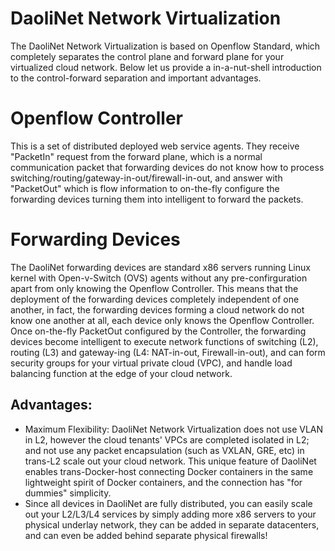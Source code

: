 # DaoliNet Network Virtualization

The DaoliNet Network Virtualization is based on Openflow Standard, which completely separates the control plane and forward plane for your virtualized cloud network. Below let us provide a in-a-nut-shell introduction to the control-forward separation and important advantages.

Openflow Controller
===================

This is a set of distributed deployed web service agents. They receive "PacketIn" request from the forward plane, which is a normal communication packet that forwarding devices do not know how to process switching/routing/gateway-in-out/firewall-in-out, and answer with "PacketOut" which is flow information to on-the-fly configure the forwarding devices turning them into intelligent to forward the packets.

Forwarding Devices
==================

The DaoliNet forwarding devices are standard x86 servers running Linux kernel with Open-v-Switch (OVS) agents without any pre-confirguration apart from only knowing the Openflow Controller. This means that the deployment of the forwarding devices completely independent of one another, in fact, the forwarding devices forming a cloud network do not know one another at all, each device only knows the Openflow Controller. Once on-the-fly PacketOut configured by the Controller, the forwarding devices become intelligent to execute network functions of switching (L2), routing (L3) and gateway-ing (L4: NAT-in-out, Firewall-in-out), and can form security groups for your virtual private cloud (VPC), and handle load balancing function at the edge of your cloud network.

Advantages:
-----------

* Maximum Flexibility: DaoliNet Network Virtualization does not use VLAN in L2, however the cloud tenants' VPCs are completed isolated in L2; and not use any packet encapsulation (such as VXLAN, GRE, etc) in trans-L2 scale out your cloud network. This unique feature of DaoliNet enables trans-Docker-host connecting Docker containers in the same lightweight spirit of Docker containers, and the connection has "for dummies" simplicity.
* Since all devices in DaoliNet are fully distributed, you can easily scale out your L2/L3/L4 services by simply adding more x86 servers to your physical underlay network, they can be added in separate datacenters, and can even be added behind separate physical firewalls!
